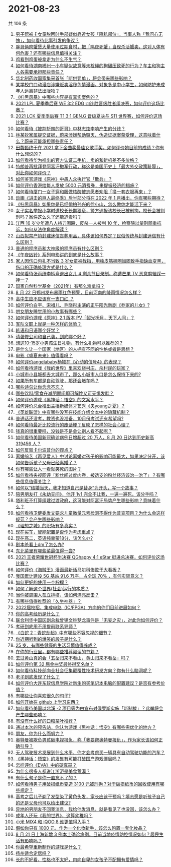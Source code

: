 # 2021-08-23

共 106 条

<!-- BEGIN -->
<!-- 最后更新时间 Mon Aug 23 2021 13:01:41 GMT+0800 (China Standard Time) -->

1. [男子帮被卡女童脱困时手部疑似靠近女孩「隐私部位」，当事人称「我问心无愧」，如何看待此事引发的争议？](https://www.zhihu.com/question/481599840)
1. [胖哥俩肉蟹煲大量使用过期食材，把「隔夜死蟹」当现杀活蟹卖，这对人体有何危害？还有哪些信息值得关注？](https://www.zhihu.com/question/481761479)
1. [鸡看到鸡蛋被拿走为什么不生气？](https://www.zhihu.com/question/24728044)
1. [如何看待湖南郴州一小车疑似故意等未栓绳的狗碾压致死的行为？车主和狗主人各需要承担那些责任？](https://www.zhihu.com/question/481525738)
1. [华北制药收国家集采首张「断供罚单」，将会带来哪些影响？](https://www.zhihu.com/question/481280845)
1. [某学校门口动漫店涉嫌贩卖淫秽色情漫画，对象多是中小学生，如何防护未成年人远离非法出版物？](https://www.zhihu.com/question/481273103)
1. [《扫黑风暴》中哪些内容是有真实案例的？](https://www.zhihu.com/question/479139475)
1. [2021 LPL 夏季季后赛 WE 3:2 EDG
   四连胜晋级胜者组决赛，如何评价这场比赛？](https://www.zhihu.com/question/481648798)
1. [2021 LCK 夏季季后赛 T1 3:1 GEN.G 晋级夏决与 S11
   世界赛，如何评价这场比赛？](https://www.zhihu.com/question/481690105)
1. [如何看待《披荆斩棘的哥哥》中林志炫李响产生的分歧？](https://www.zhihu.com/question/481194098)
1. [林某钦家属提交证据，蔚来涉嫌帮助毁灭、伪造证据案获受理，这意味着什么？蔚来可能承担哪些责任？](https://www.zhihu.com/question/481655834)
1. [田馥甄终于在 2021
   拿下金曲奖最佳女歌手奖，如何评价她目前的成绩？你有什么想说的？](https://www.zhihu.com/question/481552050)
1. [如何看待华为推出的官方认证二手机，卖的和新机差不多价格？](https://www.zhihu.com/question/481027759)
1. [特朗普再批拜登阿富汗撤军行动，称这是美国历史上「最大外交政策耻辱」，对此你如何评价？](https://www.zhihu.com/question/481764074)
1. [如何鉴赏游戏《原神》中愚人众执行官「散兵」？](https://www.zhihu.com/question/481416042)
1. [如何评价香港给每人发放 5000 元消费券，来提振经济的措施？](https://www.zhihu.com/question/481135340)
1. [如何看待厦门一女子穿和服做核酸被志愿者劝阻「换一套衣服再来」？](https://www.zhihu.com/question/481731637)
1. [动画《进击的巨人最终季》后半部分将在 2022 年 1
   月播出，你有哪些期待？](https://www.zhihu.com/question/481732963)
1. [《扫黑风暴》如果你是已经偷拍孙兴的徐小山，怎么做你才能活下来？](https://www.zhihu.com/question/480727279)
1. [女子实名举报小学时遭校长长期猥亵，警方通报该校长已被刑拘，校长会被判刑吗？案件这么久了还能追责吗？](https://www.zhihu.com/question/481588445)
1. [江西 16 岁少年遭八人持刀围殴，反杀一人被判 10
   年，检察院以量刑畸重抗诉，如何从法律角度解读？](https://www.zhihu.com/question/481554723)
1. [山西拟禁产销封建迷信丧葬用品，具体该如何界定？民俗传统与封建迷信有什么区别？](https://www.zhihu.com/question/481793507)
1. [普通的程序员和大神级的程序员有什么区别？](https://www.zhihu.com/question/59351128)
1. [《午夜凶铃》系列电影讲的到底是什么故事？](https://www.zhihu.com/question/35792826)
1. [家人因伤口包扎不当致 3
   岁女童被截指，用橡皮筋捆圈加固致手指缺血变黑，伤口的正确处理方式是什么？](https://www.zhihu.com/question/481123199)
1. [如何看待张雨绮李柄熹退出女儿 4 剩余节目录制，称遭芒果 TV
   恶意剪辑踩一捧一？](https://www.zhihu.com/question/481688278)
1. [国家自然科学基金（2021年）有那么难拿吗？](https://www.zhihu.com/question/481207293)
1. [8 月 22 日郑州发布暴雨红色预警，目前河南的降雨情况怎么样？](https://www.zhihu.com/question/481644141)
1. [高中生应不应该有一支口红 ？](https://www.zhihu.com/question/481044260)
1. [如何评价白宇、宋祖儿、毛晓彤主演的正午阳光新剧《乔家的儿女》?](https://www.zhihu.com/question/413675617)
1. [哄女朋友睡觉用的小故事有哪些？](https://www.zhihu.com/question/63329098)
1. [如何评价游戏《原神》2.1 版本 PV「韶光抚月，天下人间」？](https://www.zhihu.com/question/481603907)
1. [军队文职上岸是一种怎样的体验？](https://www.zhihu.com/question/480982101)
1. [韩语和日语哪个好学？](https://www.zhihu.com/question/36471149)
1. [请装修公司和自己装，到底哪个好？](https://www.zhihu.com/question/472636362)
1. [想送10-15岁小男孩生日礼物，有什么礼物可以推荐的？](https://www.zhihu.com/question/342325834)
1. [是什么让一个国家（地区）的人拥有不同的性格或者是思想？](https://www.zhihu.com/question/380200645)
1. [电影《盛夏未来》值得看吗？](https://www.zhihu.com/question/475979389)
1. [如何评价angelababy杨颖在《心动的信号4》的表现？](https://www.zhihu.com/question/479394248)
1. [如何看待游戏《我的世界》里喜欢烧村庄，杀村民的玩家？](https://www.zhihu.com/question/480721633)
1. [小城市小县城都去大城市了，那么小城市人口是怎么保持下来的?](https://www.zhihu.com/question/417054771)
1. [如果所有车都是自动驾驶，那还会堵车吗？](https://www.zhihu.com/question/403790278)
1. [哪些诗句让你念念不忘？](https://www.zhihu.com/question/470974760)
1. [哪些饮料/零食在减肥期间即可解馋又可无惧发胖？](https://www.zhihu.com/question/380569689)
1. [如何评价游戏《黑神话：悟空》的文案水平？](https://www.zhihu.com/question/481566338)
1. [如何评价总台推出主播新媒体才艺秀《央young之夏》？](https://www.zhihu.com/question/479832442)
1. [《英雄联盟》中有哪些没写在技能介绍文本中的隐藏机制？](https://www.zhihu.com/question/479630164)
1. [普通话还没考，教资也没准备，10月份考试还有希望吗?](https://www.zhihu.com/question/466388359)
1. [如何看待最近比较流行的废话梗？反映了怎样的社会心理？](https://www.zhihu.com/question/475778260)
1. [钱真的很重要吗，没钱是不是会让别人看不起呢？](https://www.zhihu.com/question/477522557)
1. [如何看待美国新冠确诊病例日增超过 20 万人，8 月 20 日达到历史新高 319456
   人？](https://www.zhihu.com/question/480538574)
1. [如何反驳卡尔波普尔的观点？](https://www.zhihu.com/question/480821601)
1. [离婚综艺《再见爱人》中讨论离婚对孩子的影响可能最大，如果决定分开，该如何告诉孩子父母已经离婚了？](https://www.zhihu.com/question/481222691)
1. [你有哪些让人一看就笑死的图片？](https://www.zhihu.com/question/449542337)
1. [如何看待央视网评「粉丝间过度内卷，被透支的粉丝经济该治一治了」？有哪些信息值得关注？](https://www.zhihu.com/question/481728293)
1. [如何以“结婚当天，我才知道自己是替身”为开头，写一个故事？](https://www.zhihu.com/question/461958440)
1. [陪男朋友打《永劫无间》，他开 1v1
   完全不让我，一遍一遍死，该分手吗？](https://www.zhihu.com/question/480277190)
1. [塔利班不打算组建过渡政府，这可能对阿富汗局势产生哪些影响？意味着什么？](https://www.zhihu.com/question/481616538)
1. [如何看待卫健委发文要求儿童微量元素检测不得作为普查项目？为什么会这样规范？会产生哪些影响？](https://www.zhihu.com/question/471913858)
1. [《理想之城》的职场有多真实？](https://www.zhihu.com/question/479956311)
1. [现在买车，智能配置是否作为考虑重点？](https://www.zhihu.com/question/480124227)
1. [现在高二，英语纯靠蒙18分，该怎么办?](https://www.zhihu.com/question/466655847)
1. [剧本杀看上dm了怎么办?](https://www.zhihu.com/question/477100505)
1. [东北菜里有哪些菜最值得一尝?](https://www.zhihu.com/question/480653745)
1. [2021 王者荣耀世冠杯半决赛 QGhappy 4:1 eStar
   挺进总决赛，如何评价这场比赛？](https://www.zhihu.com/question/481698645)
1. [如何评价《海贼王》漫画最新话马尔科惨败于大看板？](https://www.zhihu.com/question/481272348)
1. [我国累计建设 5G 基站 91.6 万座，占全球 70%
   ，有何实际意义？](https://www.zhihu.com/question/472134551)
1. [如何更好的使用一个柠檬？](https://www.zhihu.com/question/21758597)
1. [如何了解这个世界(社会)运行的本质？](https://www.zhihu.com/question/294801407)
1. [当你被周围人孤立排挤，该如何漂亮反击？](https://www.zhihu.com/question/423456618)
1. [有哪些值得推荐的「久坐神器」？](https://www.zhihu.com/question/25573389)
1. [2022届校招，集成电路（IC/FPGA）方向的你们目前进展如何？](https://www.zhihu.com/question/448264987)
1. [你的高考经历是什么？](https://www.zhihu.com/question/363806976)
1. [联合利华中国区副总裁曾锡文称梦龙事件是「无妄之灾」，对此你如何评价？](https://www.zhihu.com/question/477777632)
1. [考研到底用不用提前联系导师？](https://www.zhihu.com/question/279986529)
1. [《白蛇 2：青蛇劫起》中有哪些不容忽视的细节？](https://www.zhihu.com/question/469062754)
1. [你近期听到的爆笑的段子是什么？](https://www.zhihu.com/question/476560453)
1. [25 岁，有哪些健康的生活习惯值得养成？](https://www.zhihu.com/question/296374184)
1. [在你的行业里，都有哪些推荐阅读的书籍？](https://www.zhihu.com/question/266361402)
1. [去过黄山真的会「五岳归来不看山，黄山归来不看岳」吗？](https://www.zhihu.com/question/473778801)
1. [如何评价第 32 届金曲奖最终得奖名单？](https://www.zhihu.com/question/481545486)
1. [如何看待科技部向全社会征集颠覆性技术研发方向？你有什么脑洞呢？](https://www.zhihu.com/question/481220643)
1. [老子到底发现了什么？](https://www.zhihu.com/question/313095458)
1. [如何评价大连东软信息学院对新生购买笔记本电脑的配置建议？是否有参考价值？](https://www.zhihu.com/question/481021993)
1. [有哪些让你喜欢很久的句子?](https://www.zhihu.com/question/474211000)
1. [如何开始在 github 上学习东西？](https://www.zhihu.com/question/30119197)
1. [如何看待美国以北溪 -2
   项目等为由宣布对俄罗斯实施「新制裁」？此举将会产生哪些影响？](https://www.zhihu.com/question/481367971)
1. [有没有什么好的口粮茶叶推荐？](https://www.zhihu.com/question/373555141)
1. [通过本次的预告站，你认为游戏《黑神话：悟空》有哪些需优化的地方？](https://www.zhihu.com/question/480857493)
1. [朋友，你为什么而努力？](https://www.zhihu.com/question/479859598)
1. [奥特曼被欺负男孩砸电视报仇，称「我要帮奥特曼报仇」，作为家长该如何正确引导？](https://www.zhihu.com/question/481552300)
1. [无人驾驶技术发展到什么水平，你才会考虑买一辆具有自动驾驶功能的汽车？](https://www.zhihu.com/question/455978809)
1. [《黑神话：悟空》的发售有可能打破国产游戏僵局吗？](https://www.zhihu.com/question/481359795)
1. [怎样评价《EVA》中的碇真嗣？](https://www.zhihu.com/question/24205933)
1. [为什么很多人都说江浙沪是美食荒漠？](https://www.zhihu.com/question/456755817)
1. [有什么句子是你一直忘不了的？](https://www.zhihu.com/question/480707110)
1. [如何看待男子用破损纸币变造 3100
   元被刑拘？对于破损纸币的回收使用有哪些规定？](https://www.zhihu.com/question/481373879)
1. [高考之后儿子剃了发型染了黄色头发，家长应该干预吗？填志愿是听孩子自己的还是父母也可以给出建议?](https://www.zhihu.com/question/464569384)
1. [异地的男朋友不回我消息，我给他发消息，就是看见了也没回，该怎么办？](https://www.zhihu.com/question/478865753)
1. [成年人还玩《我的世界》，这算幼稚吗？](https://www.zhihu.com/question/466419364)
1. [小米 MIX4 和 iQOO 8 谁更值得入手？](https://www.zhihu.com/question/480449928)
1. [假如你只有 1000 元，作为一个化妆新手，该怎么购置一套化妆品？](https://www.zhihu.com/question/468602588)
1. [8 月 21 日上海新增 3
   例本土确诊病例，目前当地疫情防控情况如何？居民生活有影响吗？](https://www.zhihu.com/question/481386532)
1. [你最希望重新制作的游戏是什么？](https://www.zhihu.com/question/448831109)
1. [扬州适合定居吗？](https://www.zhihu.com/question/24731518)
1. [长的不好看，性格也不太好，内向自卑的女孩子不配拥有爱情吗？](https://www.zhihu.com/question/481412966)

<!-- END -->
